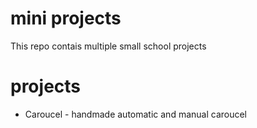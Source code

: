 # mini projects
This repo contais multiple small school projects

# projects
- Caroucel - handmade automatic and manual caroucel
